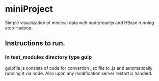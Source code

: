 # miniProject
Simple visualization of medical data with node/reactjs and HBase running atop Hadoop.

## Instructions to run.
### In test_modules directory type gulp
gulpfile.js consists of code for convertion .jsx file to .js and automatically running it via node.
Also upon any modification server restart is handled.
